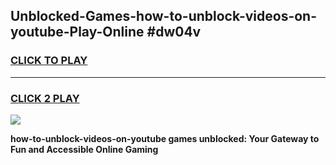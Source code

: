 
## Unblocked-Games-how-to-unblock-videos-on-youtube-Play-Online #dw04v
<h3>
<a href="https://news.freeplayer.one?title=how-to-unblock-videos-on-youtube&ref=3">CLICK TO PLAY</a></h3>
<hr>

<h3>
<a href="https://news.freeplayer.one?title=how-to-unblock-videos-on-youtube&ref=3">CLICK 2 PLAY</a>
  
</h3>

<a href="https://news.freeplayer.one?title=how-to-unblock-videos-on-youtube&ref=3"><img src="https://clearcache.store/games.png"></a>


**how-to-unblock-videos-on-youtube games unblocked: Your Gateway to Fun and Accessible Online Gaming**
